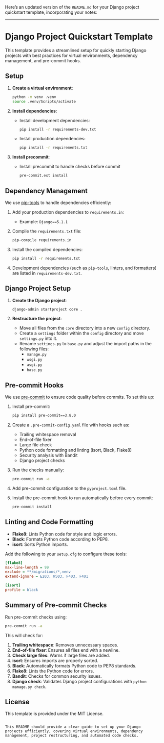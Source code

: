 Here’s an updated version of the `README.md` for your Django project quickstart template, incorporating your notes:

---

# Django Project Quickstart Template

This template provides a streamlined setup for quickly starting Django projects with best practices for virtual environments, dependency management, and pre-commit hooks.

## Setup

1. **Create a virtual environment**:

   ```bash
   python -m venv .venv
   source .venv/Scripts/activate
   ```

2. **Install dependencies**:
   - Install development dependencies:
     ```sh
     pip install -r requirements-dev.txt
     ```
   - Install production dependencies:
     ```sh
     pip install -r requirements.txt
     ```
3. **Install precommit**:
   - Install precommit to handle checks before commit
     ```sh
     pre-commit.ext install
     ```

## Dependency Management

We use [pip-tools](https://pypi.org/project/pip-tools/) to handle dependencies efficiently:

1. Add your production dependencies to `requirements.in`:

   - Example: `Django==5.1.1`

2. Compile the `requirements.txt` file:

   ```bash
   pip-compile requirements.in
   ```

3. Install the compiled dependencies:

   ```bash
   pip install -r requirements.txt
   ```

4. Development dependencies (such as `pip-tools`, linters, and formatters) are listed in `requirements-dev.txt`.

## Django Project Setup

1. **Create the Django project**:

   ```bash
   django-admin startproject core .
   ```

2. **Restructure the project**:
   - Move all files from the `core` directory into a new `config` directory.
   - Create a `settings` folder within the `config` directory and move `settings.py` into it.
   - Rename `settings.py` to `base.py` and adjust the import paths in the following files:
     - `manage.py`
     - `wsgi.py`
     - `asgi.py`
     - `base.py`

## Pre-commit Hooks

We use [pre-commit](https://pypi.org/project/pre-commit/) to ensure code quality before commits. To set this up:

1. Install pre-commit:

   ```bash
   pip install pre-commit==3.8.0
   ```

2. Create a `.pre-commit-config.yaml` file with hooks such as:

   - Trailing whitespace removal
   - End-of-file fixer
   - Large file check
   - Python code formatting and linting (isort, Black, Flake8)
   - Security analysis with Bandit
   - Django project checks

3. Run the checks manually:

   ```bash
   pre-commit run -a
   ```

4. Add pre-commit configuration to the `pyproject.toml` file.

5. Install the pre-commit hook to run automatically before every commit:
   ```bash
   pre-commit install
   ```

## Linting and Code Formatting

- **Flake8**: Lints Python code for style and logic errors.
- **Black**: Formats Python code according to PEP8.
- **isort**: Sorts Python imports.

Add the following to your `setup.cfg` to configure these tools:

```cfg
[flake8]
max-line-length = 99
exclude = **/migrations/*,venv
extend-ignore = E203, W503, F403, F401

[isort]
profile = black
```

## Summary of Pre-commit Checks

Run pre-commit checks using:

```bash
pre-commit run -a
```

This will check for:

1. **Trailing whitespace**: Removes unnecessary spaces.
2. **End-of-file fixer**: Ensures all files end with a newline.
3. **Check large files**: Warns if large files are added.
4. **isort**: Ensures imports are properly sorted.
5. **Black**: Automatically formats Python code to PEP8 standards.
6. **Flake8**: Lints the Python code for errors.
7. **Bandit**: Checks for common security issues.
8. **Django check**: Validates Django project configurations with `python manage.py check`.

## License

This template is provided under the MIT License.

```

This README should provide a clear guide to set up your Django projects efficiently, covering virtual environments, dependency management, project restructuring, and automated code checks.

```

```

```
